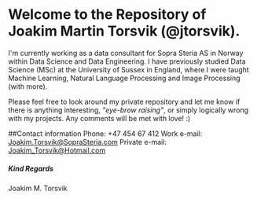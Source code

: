# Welcome to the Repository of Joakim Martin Torsvik (@jtorsvik).

I'm currently working as a data consultant for Sopra Steria AS in Norway within Data Science and Data Engineering.
I have previously studied Data Science (MSc) at the University of Sussex in England, where I were taught Machine Learning, Natural Language Processing and Image Processing (with more). 

Please feel free to look around my private repository and let me know if there is anything interesting, *"eye-brow raising"*, or simply logically wrong with my projects. Any comments will be met with love! :)

##Contact information
Phone: +47 454 67 412
Work e-mail: Joakim.Torsvik@SopraSteria.com
Private e-mail: Joakim_Torsvik@Hotmail.com

##### Kind Regards
Joakim M. Torsvik
